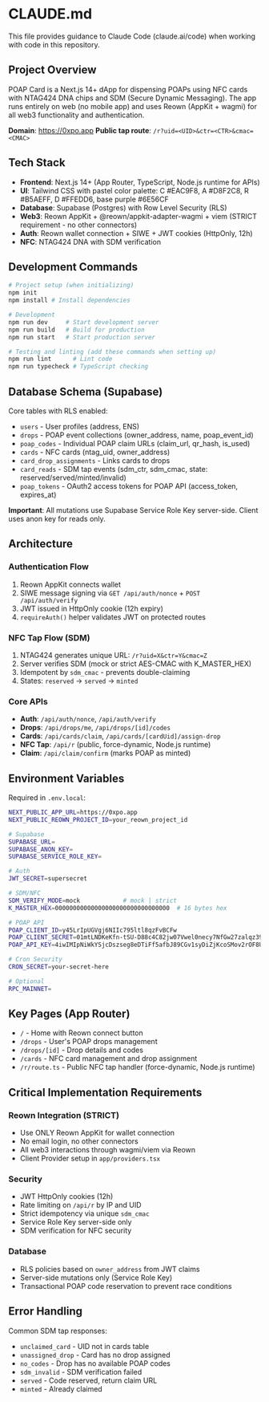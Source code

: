 # CLAUDE.md

This file provides guidance to Claude Code (claude.ai/code) when working with code in this repository.

## Project Overview

POAP Card is a Next.js 14+ dApp for dispensing POAPs using NFC cards with NTAG424 DNA chips and SDM (Secure Dynamic Messaging). The app runs entirely on web (no mobile app) and uses Reown (AppKit + wagmi) for all web3 functionality and authentication.

**Domain**: https://0xpo.app
**Public tap route**: `/r?uid=<UID>&ctr=<CTR>&cmac=<CMAC>`

## Tech Stack

- **Frontend**: Next.js 14+ (App Router, TypeScript, Node.js runtime for APIs)
- **UI**: Tailwind CSS with pastel color palette: C #EAC9F8, A #D8F2C8, R #B5AEFF, D #FFEDD6, base purple #6E56CF
- **Database**: Supabase (Postgres) with Row Level Security (RLS)
- **Web3**: Reown AppKit + @reown/appkit-adapter-wagmi + viem (STRICT requirement - no other connectors)
- **Auth**: Reown wallet connection + SIWE + JWT cookies (HttpOnly, 12h)
- **NFC**: NTAG424 DNA with SDM verification

## Development Commands

```bash
# Project setup (when initializing)
npm init
npm install # Install dependencies

# Development
npm run dev     # Start development server
npm run build   # Build for production
npm run start   # Start production server

# Testing and linting (add these commands when setting up)
npm run lint      # Lint code
npm run typecheck # TypeScript checking
```

## Database Schema (Supabase)

Core tables with RLS enabled:
- `users` - User profiles (address, ENS)
- `drops` - POAP event collections (owner_address, name, poap_event_id)
- `poap_codes` - Individual POAP claim URLs (claim_url, qr_hash, is_used)
- `cards` - NFC cards (ntag_uid, owner_address)
- `card_drop_assignments` - Links cards to drops
- `card_reads` - SDM tap events (sdm_ctr, sdm_cmac, state: reserved/served/minted/invalid)
- `poap_tokens` - OAuth2 access tokens for POAP API (access_token, expires_at)

**Important**: All mutations use Supabase Service Role Key server-side. Client uses anon key for reads only.

## Architecture

### Authentication Flow
1. Reown AppKit connects wallet
2. SIWE message signing via `GET /api/auth/nonce` + `POST /api/auth/verify`
3. JWT issued in HttpOnly cookie (12h expiry)
4. `requireAuth()` helper validates JWT on protected routes

### NFC Tap Flow (SDM)
1. NTAG424 generates unique URL: `/r?uid=X&ctr=Y&cmac=Z`
2. Server verifies SDM (mock or strict AES-CMAC with K_MASTER_HEX)
3. Idempotent by `sdm_cmac` - prevents double-claiming
4. States: `reserved` → `served` → `minted`

### Core APIs
- **Auth**: `/api/auth/nonce`, `/api/auth/verify`
- **Drops**: `/api/drops/me`, `/api/drops/[id]/codes`
- **Cards**: `/api/cards/claim`, `/api/cards/[cardUid]/assign-drop`
- **NFC Tap**: `/api/r` (public, force-dynamic, Node.js runtime)
- **Claim**: `/api/claim/confirm` (marks POAP as minted)

## Environment Variables

Required in `.env.local`:

```bash
NEXT_PUBLIC_APP_URL=https://0xpo.app
NEXT_PUBLIC_REOWN_PROJECT_ID=your_reown_project_id

# Supabase
SUPABASE_URL=
SUPABASE_ANON_KEY=
SUPABASE_SERVICE_ROLE_KEY=

# Auth
JWT_SECRET=supersecret

# SDM/NFC
SDM_VERIFY_MODE=mock            # mock | strict
K_MASTER_HEX=00000000000000000000000000000000  # 16 bytes hex

# POAP API
POAP_CLIENT_ID=y45LrIpUGVgj6NIIc795ltl8qzFvBCFw
POAP_CLIENT_SECRET=01mtLNDKeKfn-tSU-D88c4C82jw07Vwel0necy7NfGw27zalqz39ovLzy5keg5sl
POAP_API_KEY=4iwIMIpNiWkYSjcDszseg8eDTiFf5afbJ89CGv1syDiZjKcoSMov2rOF8Ulb5T4nUHQWtCpfbo7hi4Tgyuitzs79A8aL0Yrc34PBBT1cKFhOTQGpZSxZGKMuPxX6zHFH

# Cron Security
CRON_SECRET=your-secret-here

# Optional
RPC_MAINNET=
```

## Key Pages (App Router)

- `/` - Home with Reown connect button
- `/drops` - User's POAP drops management
- `/drops/[id]` - Drop details and codes
- `/cards` - NFC card management and drop assignment
- `/r/route.ts` - Public NFC tap handler (force-dynamic, Node.js runtime)

## Critical Implementation Requirements

### Reown Integration (STRICT)
- Use ONLY Reown AppKit for wallet connection
- No email login, no other connectors
- All web3 interactions through wagmi/viem via Reown
- Client Provider setup in `app/providers.tsx`

### Security
- JWT HttpOnly cookies (12h)
- Rate limiting on `/api/r` by IP and UID
- Strict idempotency via unique `sdm_cmac`
- Service Role Key server-side only
- SDM verification for NFC security

### Database
- RLS policies based on `owner_address` from JWT claims
- Server-side mutations only (Service Role Key)
- Transactional POAP code reservation to prevent race conditions

## Error Handling

Common SDM tap responses:
- `unclaimed_card` - UID not in cards table
- `unassigned_drop` - Card has no drop assigned
- `no_codes` - Drop has no available POAP codes
- `sdm_invalid` - SDM verification failed
- `served` - Code reserved, return claim URL
- `minted` - Already claimed